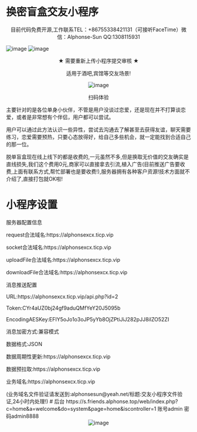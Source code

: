 # 换密盲盒交友小程序
<p align="center">目前代码免费开源,工作联系TEL：+86755338421131（可接听FaceTime）微信：Alphonse-Sun QQ:1308115931‬</p>

![image](https://user-images.githubusercontent.com/94306098/142584261-63e42ebb-1c43-4260-a545-cac05c511631.png)
![image](https://user-images.githubusercontent.com/94840152/144744307-2f16319e-76c5-48c3-8d5c-1b73a372974e.png)

<p align="center">★ 需要重新上传小程序提交审核 ★
</p><p align="center">
适用于酒吧,宾馆等交友场景!
</p>

<div align="center">
   <img src="https://user-images.githubusercontent.com/94306098/142716973-9e83f64e-4d0d-4164-9739-7d1f2bf0718a.jpg" alt="image">
</div>

<p align="center">
扫码体验</p>

   主要针对的是各位单身小伙伴，不管是用户没谈过恋爱，还是现在并不打算谈恋爱，或者是非常想有个伴侣，用户都可以尝试。

  用户可以通过此方法认识一些异性，尝试去沟通去了解甚至去获得友谊，聊天需要练习，恋爱需要预热，只要心态放得好，给自己多些机会，就一定能找到合适自己的那一位。

  脱单盲盒现在线上线下的都是收费的,一元虽然不多,但是换取无价值的交友确实是直线损失,我们这个费用0元,商家可以直接拿去引流,植入广告(目前推送广告要收费,上面有联系方式,帮忙部署也是要收费!),服务器拥有各种客户资源!技术方面就不介绍了,直接打包就OK啦!
  # 小程序设置  
  <p> 服务器配置信息 </p>
  <p> request合法域名:https://alphonsexcx.ticp.vip </p>
  <p> socket合法域名:https://alphonsexcx.ticp.vip	</p>
  <p> uploadFile合法域名:https://alphonsexcx.ticp.vip	 </p>
  <p> downloadFile合法域名:https://alphonsexcx.ticp.vip	 </p>
  
  <p> 消息推送配置 </p>
  <p> URL:https://alphonsexcx.ticp.vip/api.php?id=2 </p>
  <p> Token:CYr4aUZ0bj24gf9aduQMfYeY20J5095b </p>
  <p> EncodingAESKey:EFIY5oJo1o3oJP5yYb8OjZPtiJiJ282pJJ8iIZO52ZI </p>
  <p> 消息加密方式:兼容模式 </p>
  <p> 数据格式:JSON </p>
  
  <p> 数据周期性更新:https://alphonsexcx.ticp.vip	 </p>
  <p> 数据预拉取:https://alphonsexcx.ticp.vip	 </p>
  <p> 业务域名:https://alphonsexcx.ticp.vip	 </p>
  (业务域名文件验证请发送到:alphonsesun@yeah.net/标题:交友小程序文件验证,24小时内处理!)
  # 后台
  https://s.friends.alphonse.top/web/index.php?c=home&a=welcome&do=system&page=home&iscontroller=1
  账号admin 密码admin8888
  
  
  <div align="center">
   <img src="https://user-images.githubusercontent.com/94306098/142585868-668e8c35-b203-4c30-bac5-f5aec95eea9d.png" alt="image">
</div>
